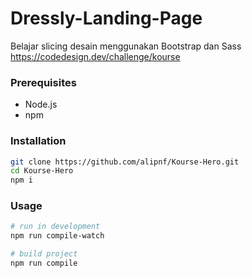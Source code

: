 # Dressly-Landing-Page

Belajar slicing desain menggunakan Bootstrap dan Sass
<br>
https://codedesign.dev/challenge/kourse

### Prerequisites

- Node.js
- npm

### Installation

```sh
git clone https://github.com/alipnf/Kourse-Hero.git
cd Kourse-Hero
npm i
```

### Usage

```sh
# run in development
npm run compile-watch

# build project
npm run compile

```
